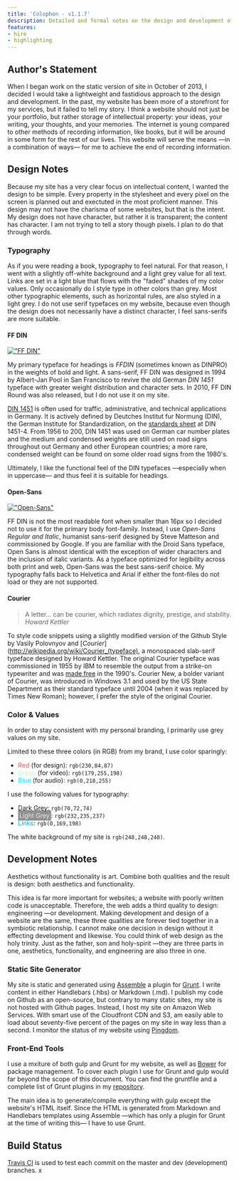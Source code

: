 ```yaml
---
title: 'Colophon - v1.1.7'
description: Detailed and formal notes on the design and development of the third version of my personal website, blog, and portfolio.
features:
- hire
- highlighting
---
```


## Author's Statement
When I began work on the static version of site in October of 2013, I decided I would take a lightweight and fastidious approach to the design and development. In the past, my website has been more of a storefront for my services, but it failed to tell my story. I think a website should not just be your portfolio, but rather storage of intellectual property: your ideas, your writing, your thoughts, and your memories. The internet is young compared to other methods of recording information, like books, but it will be around in some form for the rest of our lives. This website will serve the means &mdash;in a combination of ways&mdash; for me to achieve the end of recording information.

## Design Notes
Because my site has a very clear focus on intellectual content, I wanted the design to be simple. Every property in the stylesheet and every pixel on the screen is planned out and exectuted in the most proficient manner. This design may not have the charisma of some websites, but that is the intent. My design does not have character, but rather it is transparent; the content has character. I am not trying to tell a story though pixels. I plan to do that through words.

### Typography
As if you were reading a book, typography to feel natural. For that reason, I went with a slightly off-white background and a light grey value for all text. Links are set in a light blue that flows with the "faded" shades of my color values. Only occasionally do I style type in other colors than grey. Most other typographic elements, such as horizontal rules, are also styled in a light grey. I do not use serif typefaces on my website, because even though the design does not necessarily have a distinct character, I feel sans-serifs are more suitable.

#### FF DIN
[!["FF DIN"](/assets/img/site/styleguide/FFDIN.png "FF DIN")](http://wikipedia.org/wiki/FF_DIN)

My primary typeface for headings is _FFDIN_ (sometimes known as DINPRO) in the weights of bold and light. A sans-serif, FF DIN was designed in 1994 by Albert-Jan Pool in San Francisco to revive the old German _DIN 1451_ typeface with greater weight distribution and character sets. In 2010, FF DIN Round was also released, but I do not use it on my site.

[DIN 1451](http://wikipedia.org/wiki/DIN_1451) is often used for traffic, administrative, and technical applications in Germany. It is actively defined by Deutches Institut fur Normung (DIN), the German Institute for Standardization, on the [standards sheet](http://wikipedia.org/wiki/List_of_DIN_standards#DIN_1000_to_DIN_1999) at DIN 1451-4. From 1956 to 200, DIN 1451 was used on German car number plates and the medium and condensed weights are still used on road signs throughout out Germany and other European countries; a more rare, condensed weight can be found on some older road signs from the 1980's.

Ultimately, I like the functional feel of the DIN typefaces &mdash;especially when in uppercase&mdash; and thus feel it is suitable for headings.

#### Open-Sans
[!["Open-Sans"](/assets/img/site/styleguide/Open-Sans.png "Open-Sans")](http://wikipedia.org/wiki/Open_Sans)

FF DIN is not the most readable font when smaller than 16px so I decided not to use it for the primary body font-family. Instead, I use _Open-Sans Regular and Italic_, humanist sans-serif designed by Steve Matteson and commissioned by Google. If you are familiar with the Droid Sans typeface, Open Sans is almost identical with the exception of wider characters and the inclusion of italic variants. As a typeface optimized for legibility across both print and web, Open-Sans was the best sans-serif choice. My typography falls back to Helvetica and Arial if either the font-files do not load or they are not supported.

#### Courier
> A letter... can be courier, which radiates dignity, prestige, and stability.
> <cite>Howard Kettler</cite>

To style code snippets using a slightly modified version of the Github Style by Vasily Polovnyov and [_Courier_](http://wikipedia.org/wiki/Courier_(typeface), a monospaced slab-serif typeface designed by Howard Kettler. The original Courier typeface was commissioned in 1955 by IBM to resemble the output from a strike-on typewriter and was [made free](http://www.ctan.org/tex-archive/fonts/psfonts/courier) in the 1990's. Courier New, a bolder variant of Courier, was introduced in Windows 3.1 and used by the US State Department as their standard typeface until 2004 (when it was replaced by Times New Roman); however, I prefer the style of the original Courier.

### Color &amp; Values
In order to stay consistent with my personal branding, I primarily use grey values on my site.

Limited to these three colors (in RGB) from my brand, I use color sparingly:
- <span style="color:rgb(230,84,87);">Red</span> (for design): `rgb(230,84,87)`
- <span style="color:rgb(179,255,198);">Green</span> (for video): `rgb(179,255,198)`
- <span style="color:rgb(0,218,255);">Blue</span> (for audio): `rgb(0,218,255)`

I use the following values for typography:
- Dark Grey: `rgb(70,72,74)`
- <span style="color:rgb(232,235,237);background:rgba(70,72,74,0.6);padding:3px;">Light Grey</span>: `rgb(232,235,237)`
- <span style="color:rgb(0,169,198);">Links</span>: `rgb(0,169,198)`

The white background of my site is `rgb(248,248,248)`.

## Development Notes
Aesthetics without functionality is art. Combine both qualities and the result is design: both aesthetics and functionality.

This idea is far more important for websites; a website with poorly written code is unacceptable. Therefore, the web adds a third quality to design: engineering &mdash;or development. Making development and design of a website are the same, these three qualities are forever tied together in a symbiotic relationship. I cannot make one decision in design without it effecting development and likewise. You could think of web design as the holy trinity. Just as the father, son and holy-spirit &mdash;they are three parts in one, aesthetics, functionality, and engineering are also three in one.

### Static Site Generator
My site is static and generated using [Assemble](http://assemble.io/) a plugin for [Grunt](http://gruntjs.com/). I write content in either Handlebars (.hbs) or Markdown (.md). I publish my code on Github as an open-source, but contrary to many static sites, my site is not hosted with Github pages. Instead, I host my site on Amazon Web Services. With smart use of the Cloudfront CDN and S3, am easily able to load about seventy-five percent of the pages on my site in way less than a second. I monitor the status of my website using [Pingdom](http://tools.pingdom.com/fpt/#!/duUCz3/pburtchaell.com).

### Front-End Tools
I use a mxiture of both gulp and Grunt for my website, as well as [Bower](http://bower.io/) for package management. To cover each plugin I use for Grunt and gulp would far beyond the scope of this document. You can find the gruntfile and a complete list of Grunt plugins in my [repository](http://github.com/pburtchaell/site-assemble/).

The main idea is to generate/compile everything with gulp except the website's HTML itself. Since the HTML is generated from Markdown and Handlebars templates using Assemble &mdash;which has only a plugin for Grunt at the time of writing this&mdash; I have to use Grunt.

## Build Status
[Travis CI](https://travis-ci.org/pburtchaell/site) is used to test each commit on the master and dev (development) branches.
x